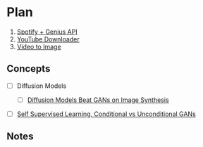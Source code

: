 # Plan

1. [Spotify + Genius API](https://medium.com/swlh/how-to-leverage-spotify-api-genius-lyrics-for-data-science-tasks-in-python-c36cdfb55cf)
2. [YouTube Downloader](https://www.geeksforgeeks.org/pytube-python-library-download-youtube-videos/)
3. [Video to Image](https://stackoverflow.com/questions/33311153/python-extracting-and-saving-video-frames)

## Concepts

- [ ] Diffusion Models
  - [ ] [Diffusion Models Beat GANs on Image Synthesis](https://arxiv.org/abs/2105.05233)
- [ ] [Self Supervised Learning, Conditional vs Unconditional GANs](https://towardsdatascience.com/self-supervised-gans-2aec1eadaccd)


## Notes